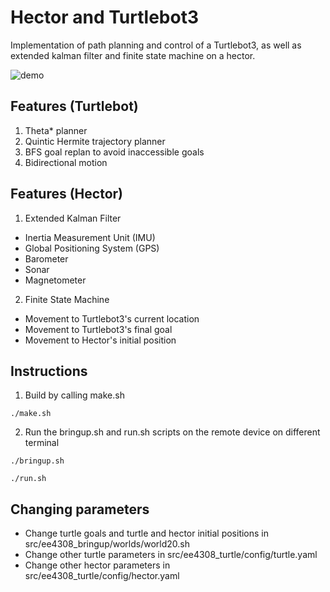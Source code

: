 # Hector and Turtlebot3

Implementation of path planning and control of a Turtlebot3, as well as extended kalman filter and finite state machine on a hector.

![demo](demo.gif)

## Features (Turtlebot)
1. Theta\* planner
2. Quintic Hermite trajectory planner
3. BFS goal replan to avoid inaccessible goals
4. Bidirectional motion

## Features (Hector)
1. Extended Kalman Filter
- Inertia Measurement Unit (IMU)
- Global Positioning System (GPS)
- Barometer
- Sonar
- Magnetometer
2. Finite State Machine
- Movement to Turtlebot3's current location
- Movement to Turtlebot3's final goal
- Movement to Hector's initial position

## Instructions

1. Build by calling make.sh
```
./make.sh
```
2. Run the bringup.sh and run.sh scripts on the remote device on different terminal
```
./bringup.sh
```
```
./run.sh
```

## Changing parameters

- Change turtle goals and turtle and hector initial positions in src/ee4308\_bringup/worlds/world20.sh
- Change other turtle parameters in src/ee4308\_turtle/config/turtle.yaml
- Change other hector parameters in src/ee4308\_turtle/config/hector.yaml
